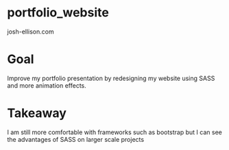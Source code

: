 # portfolio_website
josh-ellison.com

# Goal
Improve my portfolio presentation by redesigning my website using SASS and more animation effects.

# Takeaway
I am still more comfortable with frameworks such as bootstrap but I can see the advantages of SASS on larger scale projects
